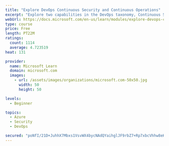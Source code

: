 ```yaml
---
title: "Explore DevOps Continuous Security and Continuous Operations"
excerpt: "Explore two capabilities in the DevOps taxonomy, Continuous Security and Continuous Operations."
webUrl: https://docs.microsoft.com/en-us/learn/modules/explore-devops-continuous-security-operations/
type: course
price: Free
length: PT22M
ratings:
  count: 1114
  average: 4.723519
heat: 131

provider:
  name: Microsoft Learn
  domain: microsoft.com
  images:
    - url: /assets/images/organizations/microsoft.com-50x50.jpg
      width: 50
      height: 50

levels:
  - Beginner

topics:
  - Azure
  - Security
  - DevOps

secured: "poNfI/21D+JuhhX7Mbxs1VsvWX4bycNAdQYaihglJF9rbZ7+Rp7xbcVhhw8eK338SCFkBeR0GNLzvfM1j2MjtX2shRvT37zbJ6tRqmB72FTOFaFfElOgvflbcTD50Fo0iOynrF1Hiqsok/FtKOHhk3D/tuSCkk6nImGaHmwcrZJlL8Zoh3gPHZARlTFth13GqgVvI+TuY3Pi0Me6XFmPOGeY/+aM2UG8rbG8titO+dx03R8cWSYYvSFw5O1V5eIwwjWq/IQRKfO29upbA4rxaXDMOE0Fr81mcaB/dyywlk66UmLfnMy05KqhHP7J/wf9Ne7DOANlyrbyaP7PNyl2gYOVjYPTrKTH7r0I4qvYlU6aI0HPmYa5NjSKmOS71yilu/M0XT9lhgQePhp/f8VxMnAagIOaD7zK0ZkHWr/e9xI=;MwpbMdB8xm6U5z1TGQuVGA=="
---
```


